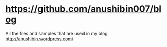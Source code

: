 # https://github.com/anushibin007/blog
All the files and samples that are used in my blog http://anushibin.wordpress.com/
